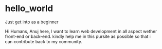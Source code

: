 # hello_world
Just get into as a beginner

Hi Humans,
Anuj here, I want to learn web development in all aspect wether front-end or back-end. kindly help me in this pursite as possible so that i can contribute back to my community.

